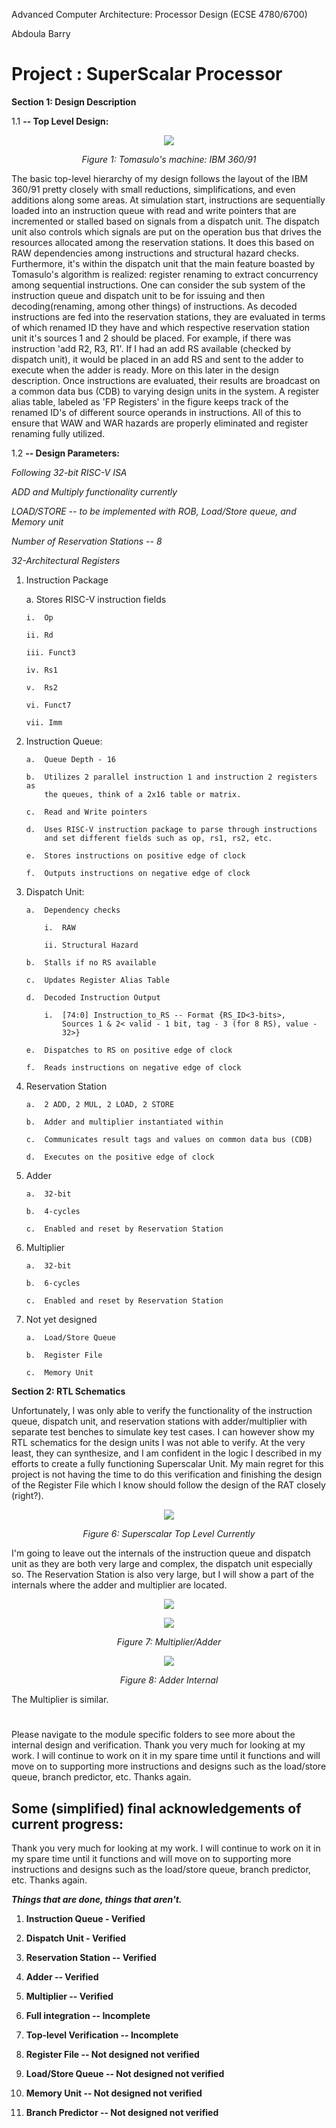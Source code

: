 Advanced Computer Architecture: Processor Design (ECSE 4780/6700)

Abdoula Barry

# Project : SuperScalar Processor

**Section 1: Design Description**

1.1  **-- Top Level Design:**

<p align="center">
  <img src="./media/ibm360.png" />
</p>
<p align="center"><em>Figure 1: Tomasulo's machine: IBM 360/91</em></p>

The basic top-level hierarchy of my design follows the layout of the IBM
360/91 pretty closely with small reductions, simplifications, and even
additions along some areas. At simulation start, instructions are
sequentially loaded into an instruction queue with read and write
pointers that are incremented or stalled based on signals from a
dispatch unit. The dispatch unit also controls which signals are put on
the operation bus that drives the resources allocated among the
reservation stations. It does this based on RAW dependencies among
instructions and structural hazard checks. Furthermore, it's within the
dispatch unit that the main feature boasted by Tomasulo's algorithm is
realized: register renaming to extract concurrency among sequential
instructions. One can consider the sub system of the instruction queue
and dispatch unit to be for issuing and then decoding(renaming, among
other things) of instructions. As decoded instructions are fed into the
reservation stations, they are evaluated in terms of which renamed ID
they have and which respective reservation station unit it's sources 1
and 2 should be placed. For example, if there was instruction 'add R2,
R3, R1'. If I had an add RS available (checked by dispatch unit), it
would be placed in an add RS and sent to the adder to execute when the
adder is ready. More on this later in the design description. Once
instructions are evaluated, their results are broadcast on a common data
bus (CDB) to varying design units in the system. A register alias table,
labeled as 'FP Registers' in the figure keeps track of the renamed ID's
of different source operands in instructions. All of this to ensure that
WAW and WAR hazards are properly eliminated and register renaming fully
utilized.

1.2  **-- Design Parameters:**

*Following 32-bit RISC-V ISA*

*ADD and Multiply functionality currently*

*LOAD/STORE -- to be implemented with ROB, Load/Store queue, and Memory
unit*

*Number of Reservation Stations -- 8*

*32-Architectural Registers*

1.  Instruction Package

    a.  Stores RISC-V instruction fields

        i.  Op

        ii. Rd

        iii. Funct3

        iv. Rs1

        v.  Rs2

        vi. Funct7

        vii. Imm

2.  Instruction Queue:

        a.  Queue Depth - 16

        b.  Utilizes 2 parallel instruction 1 and instruction 2 registers as
            the queues, think of a 2x16 table or matrix.

        c.  Read and Write pointers

        d.  Uses RISC-V instruction package to parse through instructions
            and set different fields such as op, rs1, rs2, etc.

        e.  Stores instructions on positive edge of clock

        f.  Outputs instructions on negative edge of clock

3.  Dispatch Unit:

        a.  Dependency checks

            i.  RAW

            ii. Structural Hazard

        b.  Stalls if no RS available

        c.  Updates Register Alias Table

        d.  Decoded Instruction Output

            i.  [74:0] Instruction_to_RS -- Format {RS_ID<3-bits>,
                Sources 1 & 2< valid - 1 bit, tag - 3 (for 8 RS), value -
                32>}

        e.  Dispatches to RS on positive edge of clock

        f.  Reads instructions on negative edge of clock

4.  Reservation Station

        a.  2 ADD, 2 MUL, 2 LOAD, 2 STORE

        b.  Adder and multiplier instantiated within

        c.  Communicates result tags and values on common data bus (CDB)

        d.  Executes on the positive edge of clock

5.  Adder

        a.  32-bit

        b.  4-cycles

        c.  Enabled and reset by Reservation Station

6.  Multiplier

        a.  32-bit

        b.  6-cycles

        c.  Enabled and reset by Reservation Station

7.  Not yet designed

        a.  Load/Store Queue

        b.  Register File

        c.  Memory Unit
        
**Section 2: RTL Schematics**

Unfortunately, I was only able to verify the functionality of the
instruction queue, dispatch unit, and reservation stations with
adder/multiplier with separate test benches to simulate key test cases.
I can however show my RTL schematics for the design units I was not able
to verify. At the very least, they can synthesize, and I am confident in
the logic I described in my efforts to create a fully functioning
Superscalar Unit. My main regret for this project is not having the time
to do this verification and finishing the design of the Register File
which I know should follow the design of the RAT closely (right?).

<p align="center"> 
  <img src="./media/ssCurr.png" />
</p>
<p align="center"><em>Figure 6: Superscalar Top Level Currently</em></p>


 I'm going to leave out the internals of the instruction queue and
 dispatch unit as they are both very large and complex, the dispatch
 unit especially so. The Reservation Station is also very large, but I
 will show a part of the internals where the adder and multiplier are
 located.

<p align="center"> 
  <img src="./media/adder.png" />
</p>
<p align="center"> 
  <img src="./media/mul.png" />
</p>
<p align="center"><em>Figure 7: Multiplier/Adder</em></p>

<p align="center"> 
  <img src="./media/addInternal.png" />
</p>
<p align="center"><em>Figure 8: Adder Internal</em>
</p>

The Multiplier is similar.
#
Please navigate to the module specific folders to see more about the internal design and verification. Thank you very much for looking at my work. I will continue to work on it in my spare time until it functions and will move on to supporting more
instructions and designs such as the load/store queue, branch predictor, etc. Thanks
again.

## Some (simplified) final acknowledgements of current progress:

Thank you very much for looking at my work. I will continue to work on it in my
spare time until it functions and will move on to supporting more
instructions and designs such as the load/store queue, branch predictor, etc. Thanks
again.

***Things that are done, things that aren't.***

1.  **Instruction Queue - Verified**

2.  **Dispatch Unit - Verified**

3.  **Reservation Station -- Verified**

4.  **Adder -- Verified**

5.  **Multiplier -- Verified**

6.  **Full integration -- Incomplete**

7.  **Top-level Verification -- Incomplete**

8.  **Register File -- Not designed not verified**

9.  **Load/Store Queue -- Not designed not verified**

10. **Memory Unit -- Not designed not verified**

11. **Branch Predictor -- Not designed not verified**
